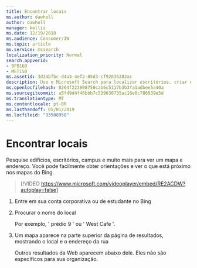 ```yaml
---
title: Encontrar locais
ms.author: dawholl
author: dawholl
manager: kellis
ms.date: 12/19/2018
ms.audience: Consumer/IW
ms.topic: article
ms.service: mssearch
localization_priority: Normal
search.appverid:
- BFB160
- MET150
ms.assetid: 3d34bfbc-d4a3-4ef2-85d3-cf92835382ac
description: Use o Microsoft Search para localizar escritórios, criar e outros locais de espaço de trabalho, obter direções e mais
ms.openlocfilehash: 8264f223808750cab6c5117b3b3fa1adbee5a40a
ms.sourcegitcommit: a5fd9d4f46bbb7c539630735ac16e0c786939e5d
ms.translationtype: MT
ms.contentlocale: pt-BR
ms.lasthandoff: 05/01/2019
ms.locfileid: "33508958"
---
```

# <a name="find-locations"></a>Encontrar locais

Pesquise edifícios, escritórios, campus e muito mais para ver um mapa e endereço. Você pode facilmente obter orientações e ver o que está próximo nos mapas do Bing.

> [!VIDEO https://www.microsoft.com/videoplayer/embed/RE2ACDW?autoplay=false]
  
1. Entre em sua conta corporativa ou de estudante no Bing
    
2. Procurar o nome do local
    
    Por exemplo, ' prédio 9 ' ou ' West Cafe '.
    
3. Um mapa aparece na parte superior da página de resultados, mostrando o local e o endereço da rua
    
    Outros resultados da Web aparecem abaixo dele. Eles não são específicos para sua organização.

  

